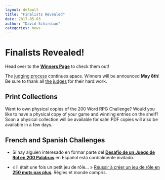 ```yaml
---
layout: default
title: "Finalists Revealed"
date: 2017-05-03
author: "David Schirduan"
categories: news
---
```


# Finalists Revealed!

Head over to the [**Winners Page**]({{site.baseurl}}/winners) to check them out!

The [judging process](https://200wordrpg.github.io/news/2017/04/24/submissionsclosed.html) continues apace. Winners will be announced **May 8th**! Be sure to thank all [the judges]({{site.baseurl}}/judges) for their hard work.

## Print Collections
Want to own physical copies of the 200 Word RPG Challenge? Would you like to have a physical copy of your game and winning entries on the shelf? Soon a physical collection will be available for sale! PDF copies will also be available in a few days.

## French and Spanish Challenges
 * Sí hay alguien interesado en formar parte del [**Desafío de un Juego de Rol en 200 Palabras**](http://200palabras.nogarung.com/) en Español está cordialmente invitado. 

 * « Il était une fois un petit jeu de rôle... » [Réussir à créer un jeu de rôle en **250 mots pas plus**](https://www.facebook.com/iletaitunefoisunpetitjeuderole/). Règles et monde compris.